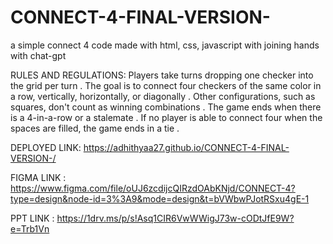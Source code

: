 # CONNECT-4-FINAL-VERSION-
a simple connect 4 code made with html, css, javascript with joining hands with chat-gpt

RULES AND REGULATIONS:
  Players take turns dropping one checker into the grid per turn .
  The goal is to connect four checkers of the same color in a row, vertically, horizontally, or diagonally .
  Other configurations, such as squares, don't count as winning combinations .
  The game ends when there is a 4-in-a-row or a stalemate .
  If no player is able to connect four when the spaces are filled, the game ends in a tie .

  DEPLOYED LINK: https://adhithyaa27.github.io/CONNECT-4-FINAL-VERSION-/
  
  FIGMA LINK : https://www.figma.com/file/oUJ6zcdijcQIRzdOAbKNjd/CONNECT-4?type=design&node-id=3%3A9&mode=design&t=bVWbwPJotRSxu4gE-1
  
  PPT LINK : https://1drv.ms/p/s!Asq1CIR6VwWWigJ73w-cODtJfE9W?e=Trb1Vn
